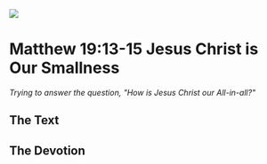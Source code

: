 <img class="intro-right" src="/images/art-matthew.jpg">

# Matthew 19:13-15 Jesus Christ is Our Smallness

*Trying to answer the question, "How is Jesus Christ our All-in-all?"*

## The Text

## The Devotion